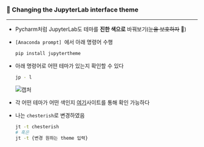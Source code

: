 ### 🎨 Changing the JupyterLab interface theme

---

- Pycharm처럼 JupyterLab도 테마를 **진한 색으로** 바꿔보기(~~눈을 보호하자~~ 👀)

- `[Anaconda prompt] `에서 아래 명령어 수행

  ```bash
  pip install jupytertheme
  ```

- 아래 명령어로 어떤 테마가 있는지 확인할 수 있다

  ``` bash
  jp - l
  ```

  ![캡처](https://user-images.githubusercontent.com/69948723/108643176-abe5cc80-74ec-11eb-889a-c967dad81ad6.PNG)

- 각 어떤 테마가 어떤 색인지 [여기](https://m.blog.naver.com/jjys9047/221571637230)사이트를 통해 확인 가능하다

- 나는 `chesterish`로 변경하였음

  ``` bash
  jt -t chesterish
  # 혹은
  jt -t {변경 원하는 theme 입력}
  ```

  